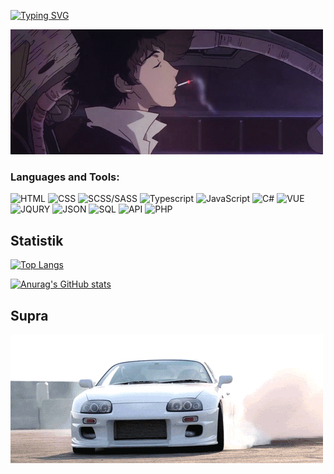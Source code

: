 
[![Typing SVG](https://readme-typing-svg.herokuapp.com?font=Roboto&duration=8000&pause=2000&color=F70000&center=true&vCenter=true&width=850&height=100&lines=Приветствую😊+на+своем+gitHub+профиле💥+Я+Junior+Frontend+Developer+из+Тирасполя🗾)](https://git.io/typing-svg)
 </br>
 
[![Header](https://github.com/424Nkita-Csharsfta4/424Nkita-Csharsfta4/blob/main/424Nkita-Csharsfta4-main/assets/1.gif)](https://vk.com/php1234python)

### Languages and Tools:
![HTML](https://img.shields.io/badge/-HTML-090909?style=for-the-badge&logo=HTML&logoColor=ff8f19)
![CSS](https://img.shields.io/badge/-CSS-090909?style=for-the-badge&logo=CSS&logoColor=2986cc)
![SCSS/SASS](https://img.shields.io/badge/-SCSS-090909?style=for-the-badge&logo=SCSS&logoColor=c27ba0)
![Typescript](https://img.shields.io/badge/-TypeScript-090909?style=for-the-badge&logo=TYPESCRIPT&logoColor=6fa8dc)
![JavaScript](https://img.shields.io/badge/-JavaScript-090909?style=for-the-badge&logo=JavaScript&logoColor=E9D54D)
![C#](https://img.shields.io/badge/-C#-090909?style=for-the-badge&logo=C#&logoColor=c55df5)
![VUE](https://img.shields.io/badge/-VUE-090909?style=for-the-badge&logo=VUE&logoColor=acf78b)
![JQURY](https://img.shields.io/badge/-JQURY-090909?style=for-the-badge&logo=JQURY&logoColor=76a5af)
![JSON](https://img.shields.io/badge/-JSON-090909?style=for-the-badge&logo=JSON&logoColor=ffcd34)
![SQL](https://img.shields.io/badge/-SQL-090909?style=for-the-badge&logo=SQL&logoColor=bcbcbc)
![API](https://img.shields.io/badge/-API-090909?style=for-the-badge&logo=API&logoColor=ffe599)
![PHP](https://img.shields.io/badge/-PHP-090909?style=for-the-badge&logo=PHP&logoColor=9fc5e8)

## Statistik

[![Top Langs](https://github-readme-stats.vercel.app/api/top-langs/?username=anuraghazra&layout=compact)](https://github.com/anuraghazra/github-readme-stats)

[![Anurag's GitHub stats](https://github-readme-stats.vercel.app/api?username=anuraghazra)](https://github.com/anuraghazra/github-readme-stats&bg_color=DEG,COLOR1,COLOR2,COLOR3...COLOR10)



## Supra 
[![Footer](https://github.com/424Nkita-Csharsfta4/424Nkita-Csharsfta4/blob/main/assets/2.gif)](https://www.youtube.com/watch?v=H1OXCCpH_E4)
